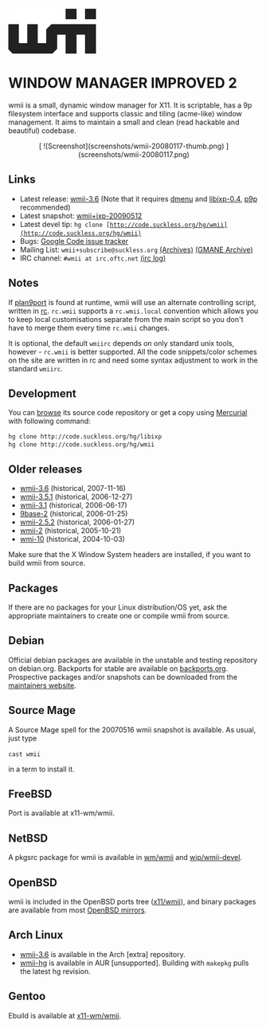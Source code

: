 ![wmii](wmii.gif)

WINDOW MANAGER IMPROVED 2
=========================

wmii is a small, dynamic window manager for X11. It is scriptable, has a 9p
filesystem interface and supports classic and tiling (acme-like) window
management. It aims to maintain a small and clean (read hackable and beautiful)
codebase.

<center>
[
![Screenshot](screenshots/wmii-20080117-thumb.png)
](screenshots/wmii-20080117.png)
</center>

Links
-----

* Latest release: [wmii-3.6](http://code.suckless.org/dl/wmii/wmii-3.6.tar.gz) (Note that it requires [dmenu](http://tools.suckless.org/dmenu) and [libixp-0.4](/libs/libixp.html), [p9p](http://plan9.us/) recommended)
* Latest snapshot: [wmii+ixp-20090512](http://code.suckless.org/dl/wmii/wmii+ixp-20090512.tgz)
* Latest devel tip: <code>hg clone [http://code.suckless.org/hg/wmii](http://code.suckless.org/hg/wmii)</code>
* Bugs: [Google Code issue tracker](http://code.google.com/p/wmii/issues)
* Mailing List: `wmii+subscribe@suckless.org` [(Archives)](http://lists.suckless.org/wmii) [(GMANE Archive)](http://dir.gmane.org/gmane.comp.window-managers.wmii)
* IRC channel: `#wmii at irc.oftc.net` [(irc log)](http://suckless.org/irc/)

Notes
-----
If [plan9port](http://plan9.us/) is found at runtime, wmii will use an
alternate controlling script, written in
[rc](http://plan9.bell-labs.com/sys/doc/rc.html). `rc.wmii` supports a
`rc.wmii.local` convention which allows you to keep local customisations
separate from the main script so you don't have to merge them every time
`rc.wmii` changes.

It is optional, the default `wmiirc` depends on only standard unix tools,
however - `rc.wmii` is better supported. All the code snippets/color schemes
on the site are written in rc and need some syntax adjustment to work in the
standard `wmiirc`.

Development
-----------
You can [browse](http://code.suckless.org/hg/wmii) its source code repository or get a copy using [Mercurial](http://www.selenic.com/mercurial/) with following command:

	hg clone http://code.suckless.org/hg/libixp
	hg clone http://code.suckless.org/hg/wmii

Older releases
--------------
* [wmii-3.6](http://code.suckless.org/dl/wmii/wmii-3.6.tar.gz) (historical, 2007-11-16)
* [wmii-3.5.1](http://code.suckless.org/dl/wmii/wmii-3.5.1.tar.gz) (historical, 2006-12-27)
* [wmii-3.1](http://code.suckless.org/dl/wmii/wmii-3.1.tar.gz) (historical, 2006-06-17)
* [9base-2](http://code.suckless.org/dl/misc/9base-2.tar.gz) (historical, 2006-01-25)
* [wmii-2.5.2](http://code.suckless.org/dl/wmii/wmii-2.5.2.tar.gz) (historical, 2006-01-27)
* [wmii-2](http://code.suckless.org/dl/wmii/wmii-2.tar.gz) (historical, 2005-10-21)
* [wmi-10](http://code.suckless.org/dl/misc/wmi-10.tar.gz) (historical, 2004-10-03)

Make sure that the X Window System headers are installed, if you want to build
wmii from source.

Packages
--------
If there are no packages for your Linux distribution/OS yet, ask the
appropriate maintainers to create one or compile wmii from source.

Debian
------
Official debian packages are available in the unstable and testing repository
on debian.org. Backports for stable are available on
[backports.org](http://www.backports.org/). Prospective packages and/or
snapshots can be downloaded from the [maintainers
website](http://archive.daniel-baumann.ch/debian/packages/wmii/).

Source Mage
-----------
A Source Mage spell for the 20070516 wmii snapshot is available. As usual, just
type

`cast wmii`

in a term to install it.

FreeBSD
-------
Port is available at x11-wm/wmii.

NetBSD
------
A pkgsrc package for wmii is available in [wm/wmii](http://pkgsrc.se/wm/wmii) and [wip/wmii-devel](http://pkgsrc.se/wip/wmii-devel).

OpenBSD
-------
wmii is included in the OpenBSD ports tree ([x11/wmii](http://www.openbsd.org/cgi-bin/cvsweb/ports/x11/wmii/)), and binary packages are available from most [OpenBSD mirrors](http://openbsd.org/ftp.html).

Arch Linux
----------
* [wmii-3.6](http://archlinux.org/packages/search/?q=wmii) is available in the Arch \[extra\] repository.
* [wmii-hg](http://aur.archlinux.org/packages.php?ID=3497) is available in AUR \[unsupported\]. Building with `makepkg` pulls the latest hg revision.

Gentoo
------
Ebuild is available at [x11-wm/wmii](http://packages.gentoo.org/package/x11-wm/wmii).

